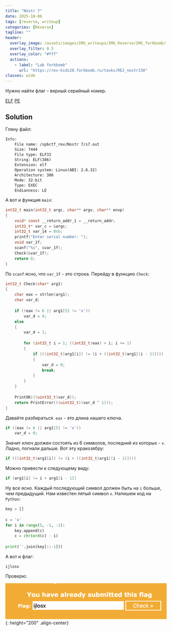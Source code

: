 ```yaml
---
title: "Nostr 7"
date: 2025-10-06
tags: [reverse, writeup]  
categories: [Reverse]
tagline: ""
header:
  overlay_image: /assets/images/IMG_writeups/IMG_Reverse/IMG_forkbomb/forkbomb_logo.jpg
  overlay_filter: 0.5 
  overlay_color: "#fff"
  actions:
    - label: "Lab forkbomb"
      url: "https://rev-kids20.forkbomb.ru/tasks/RE2_nostr150"
classes: wide
---
```


Нужно найти флаг - верный серийный номер.

[ELF](https://rev-kids20.forkbomb.ru/files/rev/re2/s7.out)
[PE](https://rev-kids20.forkbomb.ru/files/rev/re2/s7.exe)

## Solution

Гляну файл:

```
Info:
    File name: /spbctf_rev/Nostr 7/s7.out
    Size: 7444
    File type: ELF32
    String: ELF(386)
    Extension: elf
    Operation system: Linux(ABI: 2.6.32)
    Architecture: 386
    Mode: 32-bit
    Type: EXEC
    Endianness: LE
```

А вот и функция `main`:

```c
int32_t main(int32_t argc, char** argv, char** envp)
{
    void* const __return_addr_1 = __return_addr;
    int32_t* var_c = &argc;
    int32_t var_14 = 0xb;
    printf("Enter serial number: ");
    void var_1f;
    scanf("%s", &var_1f);
    Check(&var_1f);
    return 0;
}
```

По `scanf` ясно, что `var_1f` - это строка. Перейду в функцию `Check`:

```c
int32_t Check(char* arg1)
{
    char eax = strlen(arg1);
    char var_d;
    
    if ((eax != 6 || arg1[5] != 'x'))
        var_d = 0;
    else
    {
        var_d = 1;
        
        for (int32_t i = 1; ((int32_t)eax) > i; i += 1)
        {
            if (((int32_t)arg1[i]) != (i + ((int32_t)arg1[(i - 1)])))
            {
                var_d = 0;
                break;
            }
        }
    }
    
    PrintOK(((uint32_t)var_d));
    return PrintError(((uint32_t)(var_d ^ 1)));
}
```

Давайте разбираться. `eax` - это длина нашего ключа.

```c
if ((eax != 6 || arg1[5] != 'x'))
    var_d = 0;
```

Значит ключ должен состоять из 6 символов, последний из которых - `x`. Ладно, погнали дальше. Вот эту кракозябру:

```c
if (((int32_t)arg1[i]) != (i + ((int32_t)arg1[(i - 1)])))
```

Можно привести к следующему виду:

```c
if (arg1[i] != i + arg1[i - 1])
```

Ну все ясно. Каждый последующий символ должен быть на `i` больше, чем предыдущий. Нам известен пятый символ `x`. Напишем код на `Python`:

```python
key = []

c = 'x'
for i in range(5, -1, -1):
    key.append(c)
    c = chr(ord(c) - i)

print(''.join(key[::-1]))
```

А вот и флаг:

```
ijlosx
```

Проверю:

![IMG](/assets/images/IMG_writeups/IMG_Reverse/IMG_forkbomb/IMG_Nostr_7/1.png){: height="200" .align-center}
